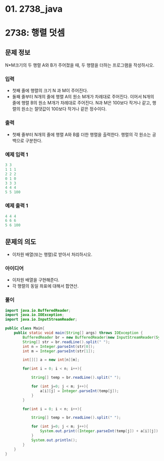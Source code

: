 # 01. 2738_java

# 2738: 행렬 덧셈

## 문제 정보

N*M크기의 두 행렬 A와 B가 주어졌을 때, 두 행렬을 더하는 프로그램을 작성하시오.

### 입력

- 첫째 줄에 행렬의 크기 N 과 M이 주어진다.
- 둘째 줄부터 N개의 줄에 행렬 A의 원소 M개가 차례대로 주어진다. 이어서 N개의 줄에 행렬 B의 원소 M개가 차례대로 주어진다. N과 M은 100보다 작거나 같고, 행렬의 원소는 절댓값이 100보다 작거나 같은 정수이다.

### 출력

- 첫째 줄부터 N개의 줄에 행렬 A와 B를 더한 행렬을 출력한다. 행렬의 각 원소는 공백으로 구분한다.

### 예제 입력 1

```java
3 3
1 1 1
2 2 2
0 1 0
3 3 3
4 4 4
5 5 100
```

### 예제 출력 1

```java
4 4 4
6 6 6
5 6 100
```

## 문제의 의도

- 이차원 배열(또는 행렬)로 받아서 처리하시오.

### 아이디어

- 이차원 배열을 구현해준다.
- 각 행렬의 동일 좌표에 대해서 합연산.

### 풀이

```java
import java.io.BufferedReader;
import java.io.IOException;
import java.io.InputStreamReader;

public class Main{
    public static void main(String[] args) throws IOException {
        BufferedReader br = new BufferedReader(new InputStreamReader(System.in));
        String[] str = br.readLine().split(" ");
        int n = Integer.parseInt(str[0]);
        int m = Integer.parseInt(str[1]);

        int[][] a = new int[n][m];

        for(int i = 0; i < n; i++){

            String[] temp = br.readLine().split(" ");

            for (int j=0; j < m; j++){
                a[i][j] = Integer.parseInt(temp[j]);
            }
        }

        for(int i = 0; i < n; i++){

            String[] temp = br.readLine().split(" ");

            for (int j=0; j < m; j++){
                System.out.print((Integer.parseInt(temp[j]) + a[i][j]) + " ");
            }
            System.out.println();
        }
    }
}
```